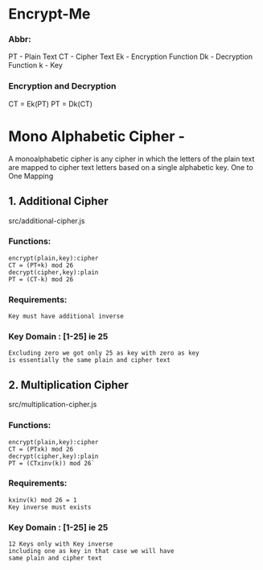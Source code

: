 # Encrypt-Me

### Abbr:

PT - Plain Text
CT - Cipher Text
Ek - Encryption Function
Dk - Decryption Function
k - Key

### Encryption and Decryption

CT = Ek(PT)
PT = Dk(CT)

# Mono Alphabetic Cipher -

A monoalphabetic cipher is any cipher in which the letters of the plain text are mapped to cipher text letters based on a single alphabetic key.
One to One Mapping

## 1. Additional Cipher

src/additional-cipher.js

### Functions:

    encrypt(plain,key):cipher
    CT = (PT+k) mod 26
    decrypt(cipher,key):plain
    PT = (CT-k) mod 26

### Requirements:

    Key must have additional inverse

### Key Domain : [1-25] ie 25

    Excluding zero we got only 25 as key with zero as key
    is essentially the same plain and cipher text

## 2. Multiplication Cipher

src/multiplication-cipher.js

### Functions:

    encrypt(plain,key):cipher
    CT = (PTxk) mod 26
    decrypt(cipher,key):plain
    PT = (CTxinv(k)) mod 26`

### Requirements:

    kxinv(k) mod 26 = 1
    Key inverse must exists

### Key Domain : [1-25] ie 25

    12 Keys only with Key inverse
    including one as key in that case we will have
    same plain and cipher text
